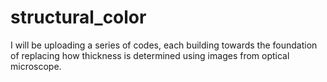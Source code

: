 # structural_color
I will be uploading a series of codes, each building towards the foundation of replacing how thickness is determined using images from optical microscope.
